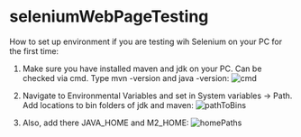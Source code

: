 # seleniumWebPageTesting

How to set up environment if you are testing wih Selenium on your PC for the first time:

1. Make sure you have installed maven and jdk on your PC. Can be checked via cmd. Type mvn -version and java -version:
![cmd](https://user-images.githubusercontent.com/55987521/105578866-d88eb300-5d8b-11eb-8aca-891eb9a58aee.PNG)

2. Navigate to Environmental Variables and set in System variables -> Path. 
Add locations to bin folders of jdk and maven:
![pathToBins](https://user-images.githubusercontent.com/55987521/105597363-9f127380-5d9c-11eb-8714-2160f266a828.PNG)

3. Also, add there JAVA_HOME and M2_HOME:
![homePaths](https://user-images.githubusercontent.com/55987521/105598291-e0a31e80-5d9c-11eb-82d6-f300e92ed3e6.PNG)

